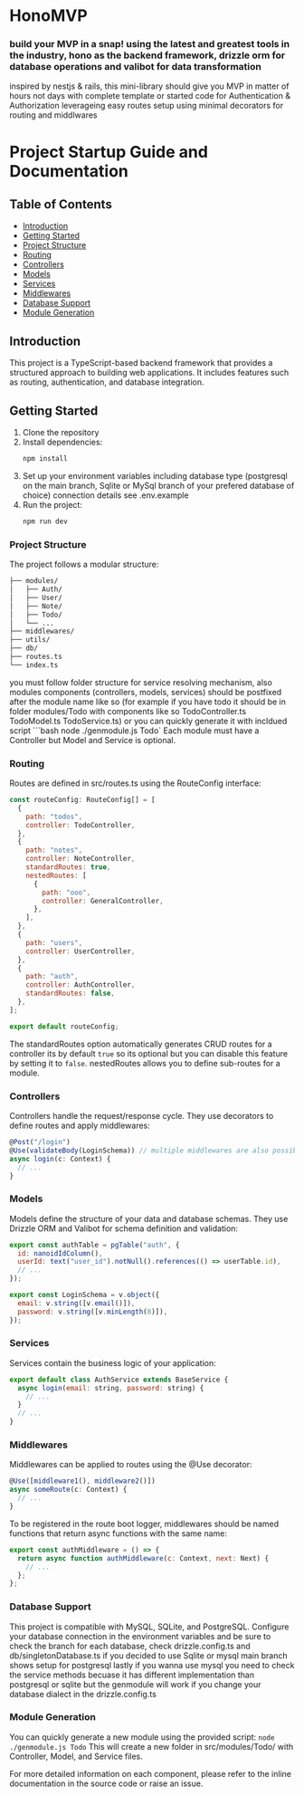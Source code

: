 # HonoMVP
### build your MVP in a snap! using the latest and greatest tools in the industry, hono as the backend framework, drizzle orm for database operations and valibot for data transformation
inspired by nestjs & rails, this mini-library should give you MVP in matter of hours not days with complete template or started code for Authentication & Authorization leverageing easy routes setup using minimal decorators for routing and middlwares
# Project Startup Guide and Documentation

## Table of Contents
- [Introduction](#introduction)
- [Getting Started](#getting-started)
- [Project Structure](#project-structure)
- [Routing](#routing)
- [Controllers](#controllers)
- [Models](#models)
- [Services](#services)
- [Middlewares](#middlewares)
- [Database Support](#database-support)
- [Module Generation](#module-generation)

## Introduction
This project is a TypeScript-based backend framework that provides a structured approach to building web applications. It includes features such as routing, authentication, and database integration.

## Getting Started

1. Clone the repository
2. Install dependencies:
   ```bash
   npm install
3. Set up your environment variables including database type (postgresql on the main branch, Sqlite or MySql branch of your prefered database of choice) connection details see .env.example
4. Run the project:
   ```bash
   npm run dev
### Project Structure
The project follows a modular structure:
```bash src/
├── modules/
│   ├── Auth/
│   ├── User/
│   ├── Note/
│   ├── Todo/
│   └── ...
├── middlewares/
├── utils/
├── db/
├── routes.ts
└── index.ts
```

you must follow folder structure for service resolving mechanism, also modules components (controllers, models, services) should be postfixed after the module name like so (for example if you have todo it should be in folder modules/Todo with components like so TodoController.ts TodoModel.ts TodoService.ts) or you can quickly generate it with incldued script
 ```bash node ./genmodule.js Todo`
Each module must have a Controller but Model and Service is optional.

### Routing
Routes are defined in src/routes.ts using the RouteConfig interface:
```js
const routeConfig: RouteConfig[] = [
  {
    path: "todos",
    controller: TodoController,
  },
  {
    path: "notes",
    controller: NoteController,
    standardRoutes: true,
    nestedRoutes: [
      {
        path: "ooo",
        controller: GeneralController,
      },
    ],
  },
  {
    path: "users",
    controller: UserController,
  },
  {
    path: "auth",
    controller: AuthController,
    standardRoutes: false,
  },
];

export default routeConfig;
```
The standardRoutes option automatically generates CRUD routes for a controller its by default ```true``` so its optional but you can disable this feature by setting it to ```false```. nestedRoutes allows you to define sub-routes for a module.

### Controllers
Controllers handle the request/response cycle. They use decorators to define routes and apply middlewares:
```js
@Post("/login")
@Use(validateBody(LoginSchema)) // multiple middlewares are also possible just supply an array like so @Use([validateBody(LoginSchema), logger()])
async login(c: Context) {
  // ...
}
```
### Models
Models define the structure of your data and database schemas. They use Drizzle ORM and Valibot for schema definition and validation:
```js
export const authTable = pgTable("auth", {
  id: nanoidIdColumn(),
  userId: text("user_id").notNull().references(() => userTable.id),
  // ...
});

export const LoginSchema = v.object({
  email: v.string([v.email()]),
  password: v.string([v.minLength(8)]),
});
```

### Services
Services contain the business logic of your application:
```js
export default class AuthService extends BaseService {
  async login(email: string, password: string) {
    // ...
  }
  // ...
}

```

### Middlewares
Middlewares can be applied to routes using the @Use decorator:
```js
@Use([middleware1(), middleware2()])
async someRoute(c: Context) {
  // ...
}
```
To be registered in the route boot logger, middlewares should be named functions that return async functions with the same name:
```js
export const authMiddleware = () => {
  return async function authMiddleware(c: Context, next: Next) {
    // ...
  };
};
```
### Database Support
This project is compatible with MySQL, SQLite, and PostgreSQL. Configure your database connection in the environment variables and be sure to check the branch for each database, check drizzle.config.ts and db/singletonDatabase.ts if you decided to use Sqlite or mysql main branch shows setup for postgresql lastly if you wanna use mysql you need to check the service methods becuase it has different implementation than postgresql or sqlite but the genmodule will work if you change your database dialect in the drizzle.config.ts

### Module Generation
You can quickly generate a new module using the provided script:
`node ./genmodule.js Todo`
This will create a new folder in src/modules/Todo/ with Controller, Model, and Service files.

For more detailed information on each component, please refer to the inline documentation in the source code or raise an issue.
